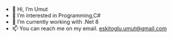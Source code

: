 - 👋 Hi, I’m Umut
- 👀 I’m interested in Programming,C#
- 🌱 I’m currently working with .Net 8
- 📫 You can reach me on my email. eskitoglu.umut@gmail.com

<!---
rascal98/rascal98 is a ✨ special ✨ repository because its `README.md` (this file) appears on your GitHub profile.
You can click the Preview link to take a look at your changes.
--->
